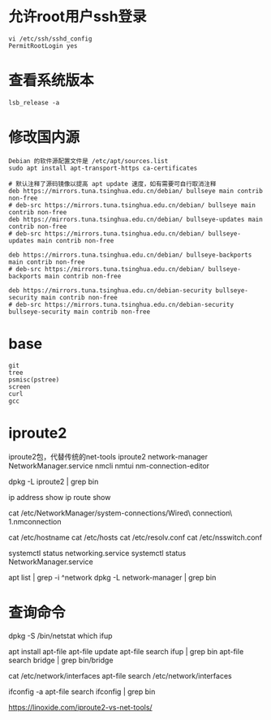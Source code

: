 # 允许root用户ssh登录
    vi /etc/ssh/sshd_config
    PermitRootLogin yes


# 查看系统版本
    lsb_release -a


# 修改国内源
    Debian 的软件源配置文件是 /etc/apt/sources.list
    sudo apt install apt-transport-https ca-certificates

    # 默认注释了源码镜像以提高 apt update 速度，如有需要可自行取消注释
    deb https://mirrors.tuna.tsinghua.edu.cn/debian/ bullseye main contrib non-free
    # deb-src https://mirrors.tuna.tsinghua.edu.cn/debian/ bullseye main contrib non-free
    deb https://mirrors.tuna.tsinghua.edu.cn/debian/ bullseye-updates main contrib non-free
    # deb-src https://mirrors.tuna.tsinghua.edu.cn/debian/ bullseye-updates main contrib non-free

    deb https://mirrors.tuna.tsinghua.edu.cn/debian/ bullseye-backports main contrib non-free
    # deb-src https://mirrors.tuna.tsinghua.edu.cn/debian/ bullseye-backports main contrib non-free

    deb https://mirrors.tuna.tsinghua.edu.cn/debian-security bullseye-security main contrib non-free
    # deb-src https://mirrors.tuna.tsinghua.edu.cn/debian-security bullseye-security main contrib non-free

# base
    git
    tree
    psmisc(pstree)
    screen
    curl
    gcc


# iproute2
iproute2包，代替传统的net-tools
iproute2
network-manager NetworkManager.service
    nmcli
    nmtui
    nm-connection-editor

dpkg -L iproute2 | grep bin

ip address show
ip route show

cat /etc/NetworkManager/system-connections/Wired\ connection\ 1.nmconnection

cat /etc/hostname
cat /etc/hosts
cat /etc/resolv.conf
cat /etc/nsswitch.conf


systemctl status networking.service
systemctl status NetworkManager.service


apt list | grep -i ^network
dpkg -L network-manager | grep bin



# 查询命令
dpkg -S /bin/netstat
which ifup


apt install apt-file
apt-file update
apt-file search ifup | grep bin
apt-file search bridge | grep bin/bridge


cat /etc/network/interfaces
apt-file search  /etc/network/interfaces

ifconfig -a
apt-file search ifconfig  | grep bin


https://linoxide.com/iproute2-vs-net-tools/